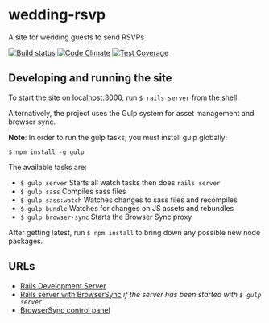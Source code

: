 # wedding-rsvp
A site for wedding guests to send RSVPs

[![Build status](https://travis-ci.org/thehobbs/wedding-rsvp.svg?branch=master)](https://travis-ci.org/thehobbs/wedding-rsvp) 
[![Code
Climate](https://codeclimate.com/github/thehobbs/wedding-rsvp/badges/gpa.svg)](https://codeclimate.com/github/thehobbs/wedding-rsvp)
[![Test
Coverage](https://codeclimate.com/github/thehobbs/wedding-rsvp/badges/coverage.svg)](https://codeclimate.com/github/thehobbs/wedding-rsvp/coverage)

## Developing and running the site

To start the site on [localhost:3000](http://localhost:3000), run `$ rails server` from the shell.

Alternatively, the project uses the Gulp system for asset management and browser sync.

**Note**: In order to run the gulp tasks, you must install gulp globally:

`$ npm install -g gulp`

The available tasks are:

* `$ gulp server` Starts all watch tasks then does `rails server`
* `$ gulp sass` Compiles sass files
* `$ gulp sass:watch` Watches changes to sass files and recompiles
* `$ gulp bundle` Watches for changes on JS assets and rebundles
* `$ gulp browser-sync` Starts the Browser Sync proxy

After getting latest, run `$ npm install` to bring down any possible new node packages.

## URLs

* [Rails Development Server](http://localhost:3000)
* [Rails server with BrowserSync](http://localhost:3001) _if the server has been started with `$ gulp server`_
* [BrowserSync control panel](http://localhost:3002)
